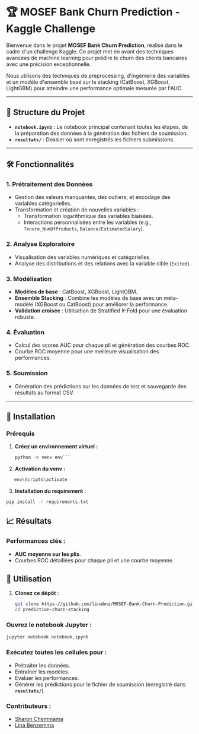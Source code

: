 # 🏆 MOSEF Bank Churn Prediction - Kaggle Challenge

Bienvenue dans le projet **MOSEF Bank Churn Prediction**, réalisé dans le cadre d'un challenge Kaggle. Ce projet met en avant des techniques avancées de machine learning pour prédire le churn des clients bancaires avec une précision exceptionnelle.


Nous utilisons des techniques de preprocessing, d'ingénierie des variables et un modèle d'ensemble basé sur le stacking (CatBoost, XGBoost, LightGBM) pour atteindre une performance optimale mesurée par l'AUC.

---

## 📂 Structure du Projet

- **`notebook.ipynb`** : Le notebook principal contenant toutes les étapes, de la préparation des données à la génération des fichiers de soumission.
- **`resultats/`** : Dossier où sont enregistrés les fichiers submissions.

---

## 🛠 Fonctionnalités

### 1. **Prétraitement des Données**
- Gestion des valeurs manquantes, des outliers, et encodage des variables catégorielles.
- Transformation et création de nouvelles variables :
  - Transformation logarithmique des variables biaisées.
  - Interactions personnalisées entre les variables (e.g., `Tenure_NumOfProducts`, `Balance/EstimatedSalary`).

### 2. **Analyse Exploratoire**
- Visualisation des variables numériques et catégorielles.
- Analyse des distributions et des relations avec la variable cible (`Exited`).

### 3. **Modélisation**
- **Modèles de base** : CatBoost, XGBoost, LightGBM.
- **Ensemble Stacking** : Combine les modèles de base avec un méta-modèle (XGBoost ou CatBoost) pour améliorer la performance.
- **Validation croisée** : Utilisation de Stratified K-Fold pour une évaluation robuste.

### 4. **Évaluation**
- Calcul des scores AUC pour chaque pli et génération des courbes ROC.
- Courbe ROC moyenne pour une meilleure visualisation des performances.

### 5. **Soumission**
- Génération des prédictions sur les données de test et sauvegarde des résultats au format CSV.

---

## 🔧 Installation

### Prérequis
1. **Créez un environnement virtuel :**

   ```bash
   python -m venv env```

2. **Activation du venv :**
```bash
   env\Scripts\activate
   ```
3. **Installation du requirement :**
```bash
pip install -r requirements.txt
```


## 📈 Résultats

### Performances clés :
- **AUC moyenne sur les plis**.
- Courbes ROC détaillées pour chaque pli et une courbe moyenne.

## 📜 Utilisation

1. **Clonez ce dépôt :**

   ```bash
   git clone https://github.com/linabnz/MOSEF-Bank-Churn-Prediction.git
   cd prediction-churn-stacking
### Ouvrez le notebook Jupyter :

```bash
jupyter notebook notebook.ipynb
```
### Exécutez toutes les cellules pour :
- Prétraiter les données.
- Entraîner les modèles.
- Évaluer les performances.
- Générer les prédictions pour le fichier de soumission (enregistré dans **`resultats/`**).


### Contributeurs :
- [Sharon Chemmama](https://github.com/Sharon2607)
- [Lina Benzemma](https://github.com/linabnz)



